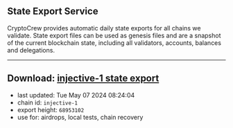 ## State Export Service
CryptoCrew provides automatic daily state exports for all chains we validate. State export files can be used as genesis files and are a snapshot of the current blockchain state, including all validators, accounts, balances and delegations.

---
**Download: [injective-1 state export](https://dl-eu2.ccvalidators.com/SERVICE/injective/injective-1_export_68953102.json)**
---

- last updated: Tue May 07 2024 08:24:04
- chain id: `injective-1`
- export height: `68953102`
- use for: airdrops, local tests, chain recovery
